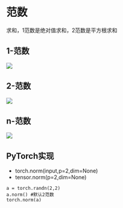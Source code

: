 
# 范数

求和，1范数是绝对值求和，2范数是平方根求和

## 1-范数

![](http://latex.codecogs.com/gif.latex?||x||=|x_1|+|x_2|+...+|x_n|)

## 2-范数

![](http://latex.codecogs.com/gif.latex?{||x||}_2={|x_1|}^2+{|x_2|}^2+...+{|x_n|}^2)

## n-范数

![](http://latex.codecogs.com/gif.latex?{||x||}_n={|x_1|}^n+{|x_2|}^n+...+{|x_n|}^n)

## PyTorch实现 

- torch.norm(input,p=2,dim=None)
- tensor.norm(p=2,dim=None) 

```
a = torch.randn(2,2)
a.norm() #默认2范数
torch.norm(a)
```
